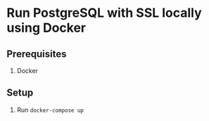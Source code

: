 # Run PostgreSQL with SSL locally using Docker

## Prerequisites
1. Docker

## Setup
1. Run `docker-compose up`